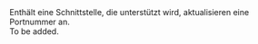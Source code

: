 <Namespace Name="Microsoft.Azure.Management.Network.Fluent.HasPort.Update">
  <Docs>
    <summary>Enthält eine Schnittstelle, die unterstützt wird, aktualisieren eine Portnummer an.</summary> 
    <remarks>To be added.</remarks>
  </Docs>
</Namespace>
